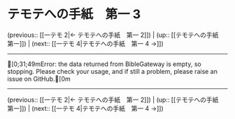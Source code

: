 # テモテへの手紙　第一 3

(previous:: [[一テモ 2|← テモテへの手紙　第一 2]]) | (up:: [[テモテへの手紙　第一]]) | (next:: [[一テモ 4|テモテへの手紙　第一 4 →]])

***
[0;31;49mError: the data returned from BibleGateway is empty, so stopping. Please check your usage, and if still a problem, please raise an issue on GitHub.[0m

***

(previous:: [[一テモ 2|← テモテへの手紙　第一 2]]) | (up:: [[テモテへの手紙　第一]]) | (next:: [[一テモ 4|テモテへの手紙　第一 4 →]])
